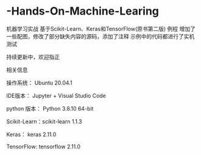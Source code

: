 # -Hands-On-Machine-Learing
机器学习实战 基于Scikit-Learn、Keras和TensorFlow(原书第二版) 例程 增加了一些配图，修改了部分缺失内容的源码，添加了注释
示例中的代码都进行了实机测试

持续更新中，欢迎指正

相关信息

操作系统：      Ubuntu 20.04.1

IDE版本：      Jupyter + Visual Studio Code

python 版本：  Python 3.8.10 64-bit

Scikit-Learn：scikit-learn 1.1.3 

Keras：       keras 2.11.0

TensorFlow:   tensorflow 2.11.0
